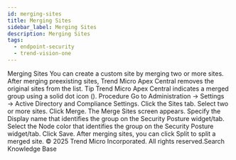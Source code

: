 ```yaml
---
id: merging-sites
title: Merging Sites
sidebar_label: Merging Sites
description: Merging Sites
tags:
  - endpoint-security
  - trend-vision-one
---
```


 Merging Sites You can create a custom site by merging two or more sites. After merging preexisting sites, Trend Micro Apex Central removes the original sites from the list. Tip Trend Micro Apex Central indicates a merged group using a solid dot icon (). Procedure Go to Administration → Settings → Active Directory and Compliance Settings. Click the Sites tab. Select two or more sites. Click Merge. The Merge Sites screen appears. Specify the Display name that identifies the group on the Security Posture widget/tab. Select the Node color that identifies the group on the Security Posture widget/tab. Click Save. After merging sites, you can click Split to split a merged site. © 2025 Trend Micro Incorporated. All rights reserved.Search Knowledge Base